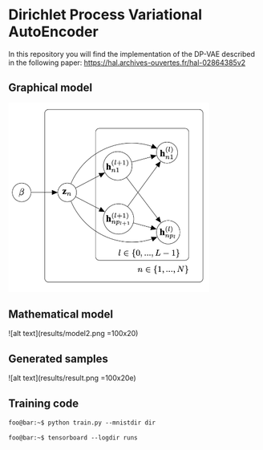 # Dirichlet Process Variational AutoEncoder
In this repository you will find the implementation of the DP-VAE described in the following paper: https://hal.archives-ouvertes.fr/hal-02864385v2
## Graphical model

<img src="results/model1.png" alt="drawing" width="400"/>

## Mathematical model

![alt text](results/model2.png =100x20)

## Generated samples

![alt text](results/result.png =100x20e)

## Training code

```console
foo@bar:~$ python train.py --mnistdir dir 
```
```console
foo@bar:~$ tensorboard --logdir runs
```
